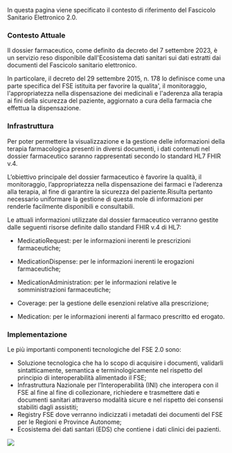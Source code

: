 In questa pagina viene specificato il contesto di riferimento del Fascicolo Sanitario Elettronico 2.0.
### Contesto Attuale

Il dossier farmaceutico, come definito da decreto del 7 settembre 2023, è un servizio  reso  disponibile dall'Ecosistema dati sanitari sui dati estratti  dai  documenti  del Fascicolo sanitario elettronico.

In particolare, il decreto del 29 settembre 2015, n. 178 lo definisce come una parte specifica del FSE istituita per favorire la qualita', il monitoraggio, l'appropriatezza nella dispensazione dei medicinali e l'aderenza alla terapia ai fini della sicurezza del paziente, aggiornato a cura della farmacia che effettua la dispensazione.

### Infrastruttura
Per poter permettere la visualizzazione e la gestione delle informazioni della terapia farmacologica presenti in diversi documenti, i dati contenuti nel dossier farmaceutico saranno rappresentati secondo lo standard HL7 FHIR v.4.

L’obiettivo principale del dossier farmaceutico è favorire la qualità, il monitoraggio, l’appropriatezza nella dispensazione dei farmaci e l’aderenza alla terapia, al fine di garantire la sicurezza del paziente.Risulta pertanto necessario uniformare la gestione di questa mole di informazioni per renderle facilmente disponibili e consultabili.

Le attuali informazioni utilizzate dal dossier farmaceutico verranno gestite dalle seguenti risorse definite dallo standard FHIR v.4 di HL7:

- MedicatioRequest: per le informazioni inerenti le prescrizioni farmaceutiche;

- MedicationDispense: per le informazioni inerenti le erogazioni farmaceutiche;

- MedicationAdministration: per le informazioni relative le somministrazioni farmaceutiche;

- Coverage: per la gestione delle esenzioni relative alla prescrizione;

- Medication: per le informazioni inerenti al farmaco prescritto ed erogato.

### Implementazione

Le più importanti componenti tecnologiche del FSE 2.0 sono:
- Soluzione tecnologica che ha lo scopo di acquisire i documenti, validarli sintatticamente, semantica e terminologicamente nel rispetto del principio di interoperabilità alimentado il FSE;
- Infrastruttura Nazionale per l’Interoperabilità (INI) che interopera con il FSE al fine al fine di collezionare, richiedere e trasmettere dati e documenti sanitari attraverso modalità sicure e   nel rispetto dei consensi stabiliti dagli assistiti;
- Registry FSE dove verranno indicizzati i metadati dei documenti del FSE per le Regioni e Province Autonome;
- Ecosistema dei dati santari (EDS) che contiene i dati clinici dei pazienti.

![](contestoAttuale.jpg)